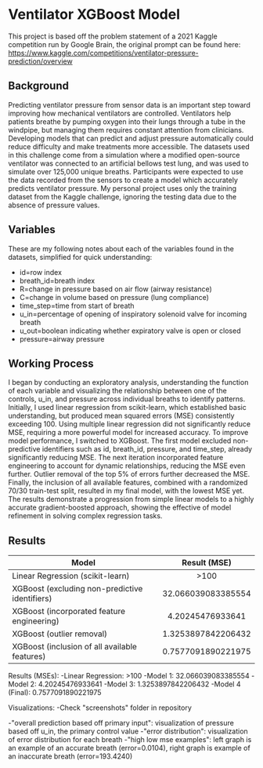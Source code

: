 # Ventilator XGBoost Model 

This project is based off the problem statement of a 2021 Kaggle competition run by Google Brain, the original prompt can be found here: <https://www.kaggle.com/competitions/ventilator-pressure-prediction/overview>

## Background

Predicting ventilator pressure from sensor data is an important step toward improving how mechanical ventilators are controlled. Ventilators help patients breathe by pumping oxygen into their lungs through a tube in the windpipe, but managing them requires constant attention from clinicians. Developing models that can predict and adjust pressure automatically could reduce difficulty and make treatments more accessible. The datasets used in this challenge come from a simulation where a modified open-source ventilator was connected to an artificial bellows test lung, and was used to simulate over 125,000 unique breaths. Participants were expected to use the data recorded from the sensors to create a model which accurately predicts ventilator pressure. My personal project uses only the training dataset from the Kaggle challenge, ignoring the testing data due to the absence of pressure values. 

## Variables 

These are my following notes about each of the variables found in the datasets, simplified for quick understanding:

* id=row index
* breath_id=breath index
* R=change in pressure based on air flow (airway resistance)
* C=change in volume based on pressure (lung compliance)
* time_step=time from start of breath
* u_in=percentage of opening of inspiratory solenoid valve for incoming breath
* u_out=boolean indicating whether expiratory valve is open or closed
* pressure=airway pressure

## Working Process

I began by conducting an exploratory analysis, understanding the function of each variable and visualizing the relationship between one of the controls, u_in, and pressure across individual breaths to identify patterns.
​Initially, I used linear regression from scikit-learn, which established basic understanding, but produced mean squared errors (MSE) consistently exceeding 100. Using multiple linear regression did not significantly reduce MSE, requiring a more powerful model for increased accuracy. To improve model performance, I switched to XGBoost. The first model excluded non-predictive identifiers such as id, breath_id, pressure, and time_step, already significantly reducing MSE. The next iteration incorporated feature engineering to account for dynamic relationships, reducing the MSE even further. Outlier removal of the top 5% of errors further decreased the MSE. Finally, the inclusion of all available features, combined with a randomized 70/30 train-test split, resulted in my final model, with the lowest MSE yet. The results demonstrate a progression from simple linear models to a highly accurate gradient-boosted approach, showing the effective of model refinement in solving complex regression tasks.

## Results

| Model        | Result (MSE)  |
| ------------- |:-------------:|
| Linear Regression (scikit-learn)    |  >100 |
| XGBoost (excluding non-predictive identifiers)      | 32.066039083385554     |
| XGBoost (incorporated feature engineering) | 4.20245476933641      |
| XGBoost (outlier removal) | 1.3253897842206432     |
| XGBoost (inclusion of all available features) | 0.7577091890221975      |

Results (MSEs):
-Linear Regression: >100
-Model 1: 32.066039083385554
-Model 2: 4.20245476933641
-Model 3: 1.3253897842206432
-Model 4 (Final): 0.7577091890221975

Visualizations:
-Check "screenshots" folder in repository

-"overall prediction based off primary input": visualization of pressure based off u_in, the primary control value
-"error distribution": visualization of error distribution for each breath
-"high low mse examples": left graph is an example of an accurate breath (error=0.0104), right graph is example of an inaccurate breath (error=193.4240)

